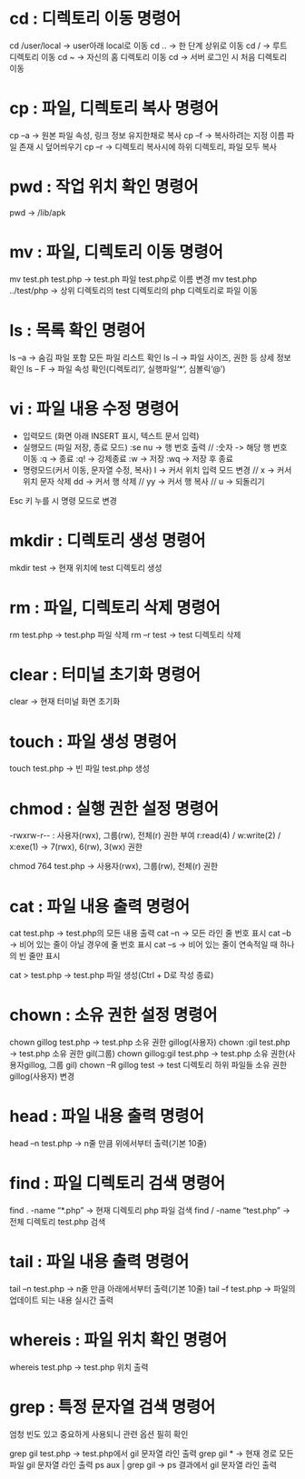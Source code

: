 
# cd : 디렉토리 이동 명령어

cd /user/local -> user아래 local로 이동
cd .. -> 한 단계 상위로 이동
cd / -> 루트 디렉토리 이동
cd ~ -> 자신의 홈 디렉토리 이동
cd -> 서버 로그인 시 처음 디렉토리 이동


# cp : 파일, 디렉토리 복사 명령어
cp –a -> 원본 파일 속성, 링크 정보 유지한채로 복사
cp –f -> 복사하려는 지정 이름 파일 존재 시 덮어씌우기
cp –r -> 디렉토리 복사시에 하위 디렉토리, 파일 모두 복사


# pwd : 작업 위치 확인 명령어


pwd -> /lib/apk


# mv : 파일, 디렉토리 이동 명령어

mv test.ph test.php -> test.ph 파일 test.php로 이름 변경
mv test.php ../test/php -> 
상위 디렉토리의 test 디렉토리의 php 디렉토리로 파일 이동


# ls : 목록 확인 명령어

 ls –a -> 숨김 파일 포함 모든 파일 리스트 확인
 ls –l -> 파일 사이즈, 권한 등 상세 정보 확인
 ls – F -> 파일 속성 확인(디렉토리’/’, 실행파일‘*’, 심볼릭‘@’)

# vi : 파일 내용 수정 명령어

- 입력모드 (화면 아래 INSERT 표시, 텍스트 문서 입력)
- 실행모드 (파일 저장, 종료 모드)
 :se nu -> 행 번호 출력 // :숫자 -> 해당 행 번호 이동
 :q -> 종료 :q! -> 강제종료 :w -> 저장 :wq -> 저장 후 종료
- 명령모드(커서 이동, 문자열 수정, 복사)
 I -> 커서 위치 입력 모드 변경 // x -> 커서 위치 문자 삭제
dd -> 커서 행 삭제 // yy -> 커서 행 복사 // u -> 되돌리기

Esc 키 누를 시 명령 모드로 변경


# mkdir : 디렉토리 생성 명령어

 mkdir test -> 현재 위치에 test 디렉토리 생성


# rm : 파일, 디렉토리 삭제 명령어

 rm test.php -> test.php 파일 삭제
 rm –r test -> test 디렉토리 삭제


# clear : 터미널 초기화 명령어
 clear -> 현재 터미널 화면 초기화



# touch : 파일 생성 명령어

 touch test.php -> 빈 파일 test.php 생성

# chmod : 실행 권한 설정 명령어


-rwxrw-r-- : 사용자(rwx), 그룹(rw), 전체(r) 권한 부여
 r:read(4) / w:write(2) / x:exe(1) -> 7(rwx), 6(rw), 3(wx) 권한

 chmod 764 test.php -> 사용자(rwx), 그룹(rw), 전체(r) 권한


# cat : 파일 내용 출력 명령어

 cat test.php -> test.php의 모든 내용 출력
 cat –n -> 모든 라인 줄 번호 표시
 cat –b -> 비어 있는 줄이 아닐 경우에 줄 번호 표시
 cat –s -> 비어 있는 줄이 연속적일 때 하나의 빈 줄만 표시

 cat > test.php -> test.php 파일 생성(Ctrl + D로 작성 종료)



# chown : 소유 권한 설정 명령어

 chown gillog test.php -> test.php 소유 권한 gillog(사용자)
 chown :gil test.php -> test.php 소유 권한 gil(그룹)
 chown gillog:gil test.php ->
 test.php 소유 권한(사용자gillog, 그룹 gil)
 chown –R gillog test ->
 test 디렉토리 하위 파일들 소유 권한 gillog(사용자) 변경


# head : 파일 내용 출력 명령어

 head –n test.php -> n줄 만큼 위에서부터 출력(기본 10줄)


# find : 파일 디렉토리 검색 명령어

 find . -name “*.php” -> 현재 디렉토리 php 파일 검색
 find / -name “test.php” -> 전체 디렉토리 test.php 검색


# tail : 파일 내용 출력 명령어

 tail –n test.php -> n줄 만큼 아래에서부터 출력(기본 10줄)
 tail –f test.php -> 파일의 업데이트 되는 내용 실시간 출력


# whereis : 파일 위치 확인 명령어

whereis test.php -> test.php 위치 출력



# grep : 특정 문자열 검색 명령어

 엄청 빈도 있고 중요하게 사용되니 관련 옵션 필히 확인

 grep gil test.php -> test.php에서 gil 문자열 라인 출력
 grep gil * -> 현재 경로 모든 파일 gil 문자열 라인 출력
 ps aux | grep gil -> ps 결과에서 gil 문자열 라인 출력



